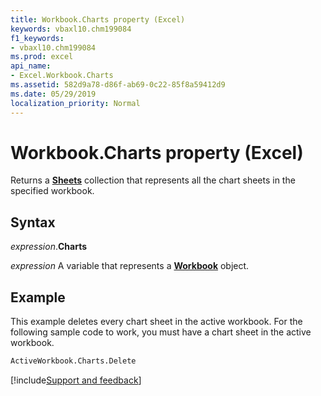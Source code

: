 ```yaml
---
title: Workbook.Charts property (Excel)
keywords: vbaxl10.chm199084
f1_keywords:
- vbaxl10.chm199084
ms.prod: excel
api_name:
- Excel.Workbook.Charts
ms.assetid: 582d9a78-d86f-ab69-0c22-85f8a59412d9
ms.date: 05/29/2019
localization_priority: Normal
---
```



# Workbook.Charts property (Excel)

Returns a **[Sheets](Excel.Sheets.md)** collection that represents all the chart sheets in the specified workbook.


## Syntax

_expression_.**Charts**

_expression_ A variable that represents a **[Workbook](Excel.Workbook.md)** object.


## Example

This example deletes every chart sheet in the active workbook. For the following sample code to work, you must have a chart sheet in the active workbook.

```vb
ActiveWorkbook.Charts.Delete
```




[!include[Support and feedback](~/includes/feedback-boilerplate.md)]